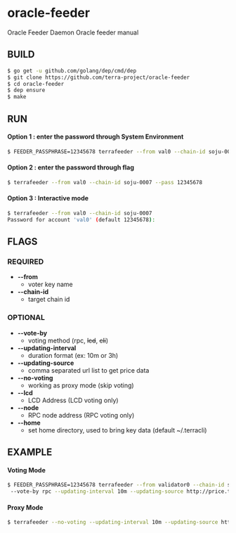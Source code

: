 # oracle-feeder
Oracle Feeder Daemon
Oracle feeder manual

## BUILD
```bash
$ go get -u github.com/golang/dep/cmd/dep
$ git clone https://github.com/terra-project/oracle-feeder
$ cd oracle-feeder
$ dep ensure
$ make
```
## RUN

#### Option 1 :  enter the password through System Environment
```bash
$ FEEDER_PASSPHRASE=12345678 terrafeeder --from val0 --chain-id soju-0007
```
#### Option 2 :  enter the password through flag
```bash
$ terrafeeder --from val0 --chain-id soju-0007 --pass 12345678
```

#### Option 3 :  Interactive mode
```bash
$ terrafeeder --from val0 --chain-id soju-0007
Password for account 'val0' (default 12345678):
```

## FLAGS

### REQUIRED

* **--from**
    * voter key name
* **--chain-id**
    * target chain id


### OPTIONAL

* **--vote-by**
    * voting method (rpc, ~~lcd~~, ~~cli~~)
* **--updating-interval**
    * duration format (ex: 10m or 3h)
* **--updating-source**
    * comma separated url list to get price data
* **--no-voting**
    * working as proxy mode (skip voting)
* **--lcd**
    * LCD Address (LCD voting only)
* **--node**
    * RPC node address (RPC voting only)
* **--home**
    * set home directory, used to bring key data (default ~/.terracli)

## EXAMPLE
#### Voting Mode
```bash
$ FEEDER_PASSPHRASE=12345678 terrafeeder --from validator0 --chain-id soju-0007
 --vote-by rpc --updating-interval 10m --updating-source http://price.terra.money:7658/last,http://price2.terra.money:7658/last --node 54.248.60.232:26657 --home ~/validators/val0
```
#### Proxy Mode
```bash
$ terrafeeder --no-voting --updating-interval 10m --updating-source http://price.terra.money:7658/last,http://price2.terra.money:7658/last
```

